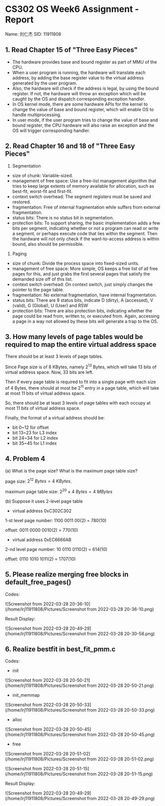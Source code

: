 # CS302 OS Week6 Assignment - Report

Name: 刘仁杰
SID: 11911808

## 1. Read Chapter 15 of "Three Easy Pieces"

* The hardware provides base and bound register as part of MMU of the CPU.
* When a user program is running, the hardware will translate each address, by adding the base register value to the virtual address generated by the user program. 
* Also, the hardware will check if the address is legal, by using the bound register. If not, the hardware will throw an exception which will be caught by the OS and dispatch corresponding exception handler.
* In OS kernel mode, there are some hardware APIs for the kernel to change the value of base and bound register, which will enable OS to handle multiprocessing.
* In user mode, if the user program tries to change the value of base and bound register, the CPU hardware will also raise an exception and the OS will trigger corresponding handler.

## 2. Read Chapter 16 and 18 of "Three Easy Pieces"

1. Segmentation

* size of chunk: Variable-sized.
* management of free space: Use a free-list management algorithm that tries to keep large extents of memory available for allocation, such as best-fit, worst-fit and first-fit.
* context switch overhead: The segment registers must be saved and restored.
* fragmentation: Free of internal fragmentation while suffers from external fragmentation.
* status bits: There is no status bit in segmentation.
* protection bits: To support sharing, the basic implementation adds a few bits per segment, indicating whether or not a program can read or write a segment, or perhaps execute code that lies within the segment. Then the hardware will not only check if the want-to-access address is within bound, also should be permissible.

1. Paging

* size of chunk: Divide the process space into fixed-sized units.
* management of free space: More simple, OS keeps a free list of all free pages for this, and just grabs the first several pages that satisfy the demanded size off of this list.
* context switch overhead: On context switch, just simply changes the pointer to the page table.
* fragmentation: No external fragmentation, have internal fragmentation.
* status bits: There are 9 status bits, indicate D (dirty), A (accessed), V (valid), G (Global), U (User) and RSW
* protection bits: There are also protection bits, indicating whether the page could be read from, written to, or executed from. Again, accessing a page in a way not allowed by these bits will generate a trap to the OS.

## 3. How many levels of page tables would be required to map the entire virtual address space

There should be at least 3 levels of page tables.

Since Page size is of 8 KBytes, namely $2^{13}$ Bytes, which will take 13 bits of virtual address space. Now, 33 bits are left.

Then if every page table is required to fit into a single page with each size of 4 Bytes, there should at most be $2^{11}$ entry in a page table, which will take at most 11 bits of virtual address space.

So, there should be at least 3 levels of page tables with each occupy at most 11 bits of virtual address space.

Finally, the format of a virtual address should be:

* bit 0~12 for offset
* bit 13~23 for L3 index
* bit 24~34 for L2 index
* bit 35~45 for L1 index

## 4. Problem 4

(a) What is the page size? What is the maximum page table size?

page size: $2^{12} \ Bytes = 4 \ KBytes$.

maximum page table size: $2^{20} \times 4 \ Bytes= 4 \ MBytes$

(b) Suppose it uses 2-level page table

* virtual address 0xC302C302

1-st level page number: 1100 0011 00(2) = 780(10)

offset: 0011 0000 0010(2) = 770(10)

* virtual address 0xEC6666AB

2-nd level page number: 10 0110 0110(2) = 614(10)

offset: 0110 1010 1011(2) = 1707(10)

## 5. Please realize merging free blocks in default_free_pages()

Codes:

![Screenshot from 2022-03-28 20-36-10](/home/lrj11911808/Pictures/Screenshot from 2022-03-28 20-36-10.png)

Result Display:

![Screenshot from 2022-03-28 20-49-29](/home/lrj11911808/Pictures/Screenshot from 2022-03-28 20-30-58.png)

## 6. Realize bestfit in best_fit_pmm.c

Codes:

* init

![Screenshot from 2022-03-28 20-50-21](/home/lrj11911808/Pictures/Screenshot from 2022-03-28 20-50-21.png)

* init_memmap

![Screenshot from 2022-03-28 20-50-33](/home/lrj11911808/Pictures/Screenshot from 2022-03-28 20-50-33.png)

* alloc

![Screenshot from 2022-03-28 20-50-45](/home/lrj11911808/Pictures/Screenshot from 2022-03-28 20-50-45.png)

* free

![Screenshot from 2022-03-28 20-51-02](/home/lrj11911808/Pictures/Screenshot from 2022-03-28 20-51-02.png)

![Screenshot from 2022-03-28 20-51-15](/home/lrj11911808/Pictures/Screenshot from 2022-03-28 20-51-15.png)

Result Display:

![Screenshot from 2022-03-28 20-49-29](/home/lrj11911808/Pictures/Screenshot from 2022-03-28 20-49-29.png)
